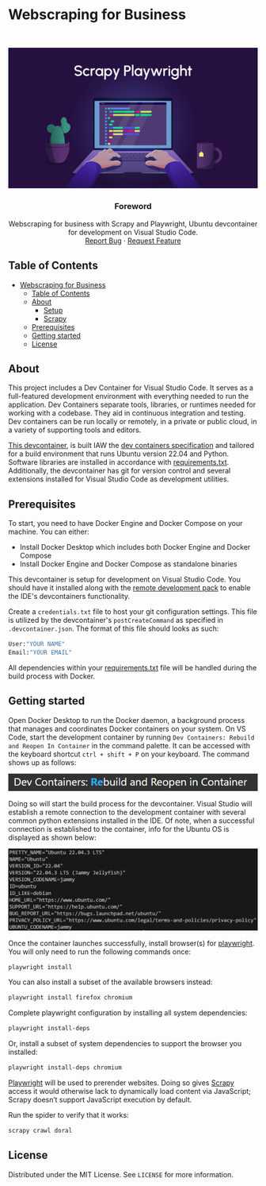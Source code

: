 # Webscraping for Business
<br />
<p align="center">
  <a href="https://github.com/jgome284/Webscraping-for-Business">
    <img src="imgs/scrapy_playwright.png" alt="Logo">
  </a>

  <h3 align="center">Foreword</h3>

  <p align="center">
    Webscraping for business with Scrapy and Playwright, Ubuntu devcontainer for development on Visual Studio Code.
    <br />
    <a href="https://github.com/jgome284/Webscraping-for-Business/issues">Report Bug</a>
    ·
    <a href="https://github.com/jgome284/Webscraping-for-Business/issues">Request Feature</a>
  </p>
</p>


<!-- TABLE OF CONTENTS -->
## Table of Contents

- [Webscraping for Business](#webscraping-for-business)
  - [Table of Contents](#table-of-contents)
  - [About](#about)
    - [Setup](#setup)
    - [Scrapy](#scrapy)
  - [Prerequisites](#prerequisites)
  - [Getting started](#getting-started)
  - [License](#license)

<!-- ABOUT THE PROJECT -->
## About
This project includes a Dev Container for Visual Studio Code. It serves as a full-featured development environment with everything needed to run the application. Dev Containers separate tools, libraries, or runtimes needed for working with a codebase. They aid in continuous integration and testing. Dev containers can be run locally or remotely, in a private or public cloud, in a variety of supporting tools and editors.

[This devcontainer](.devcontainer), is built IAW the [dev containers specification](https://containers.dev/implementors/spec/) and tailored for a build environment that runs Ubuntu version 22.04 and Python. Software libraries are installed in accordance with [requirements.txt](./.devcontainer/requirements.txt). Additionally, the devcontainer has git for version control and several extensions installed for Visual Studio Code as development utilities.

<!-- PREREQUISITES -->
## Prerequisites
To start, you need to have Docker Engine and Docker Compose on your machine. You can either:
* Install Docker Desktop which includes both Docker Engine and Docker Compose
* Install Docker Engine and Docker Compose as standalone binaries

This devcontainer is setup for development on Visual Studio Code. You should have it installed along with the [remote development pack](https://marketplace.visualstudio.com/items?itemName=ms-vscode-remote.vscode-remote-extensionpack) to enable the IDE's devcontainers functionality.

Create a `credentials.txt` file to host your git configuration settings. This file is utilized by the devcontainer's `postCreateCommand` as specified in `.devcontainer.json`. The format of this file should looks as such:

```sh
User:"YOUR NAME"
Email:"YOUR EMAIL"
```

All dependencies within your [requirements.txt](./.devcontainer/requirements.txt) file will be handled during the build process with Docker.


<!-- GETTING STARTED -->
## Getting started
Open Docker Desktop to run the Docker daemon, a background process that manages and coordinates Docker containers on your system. On VS Code, start the development container by running `Dev Containers: Rebuild and Reopen In Container` in the command palette. It can be accessed with the keyboard shortcut `ctrl + shift + P` on your keyboard. The command shows up as follows:

![Rebuild and Reopen In Container](imgs/rebuildAndReopenInContainer.png)

Doing so will start the build process for the devcontainer. Visual Studio will establish a remote connection to the development container with several common python extensions installed in the IDE. Of note, when a successful connection is established to the container, info for the Ubuntu OS is displayed as shown below:

![Operating System Information](imgs/osInfo.png)

Once the container launches successfully, install browser(s) for [playwright](https://playwright.dev/python/). You will only need to run the following commands once:

``` sh
playwright install
```

You can also install a subset of the available browsers instead:

``` sh
playwright install firefox chromium
```
Complete playwright configuration by installing all system dependencies:

``` sh
playwright install-deps 
```

Or, install a subset of system dependencies to support the browser you installed:

```sh
playwright install-deps chromium
```

[Playwright](https://playwright.dev/python/) will be used to prerender websites. Doing so gives [Scrapy](https://docs.scrapy.org/en/latest/intro/overview.html) access it would otherwise lack to dynamically load content via JavaScript; Scrapy doesn’t support JavaScript execution by default.

Run the spider to verify that it works:

```sh
scrapy crawl doral
```

## License
Distributed under the MIT License. See `LICENSE` for more information.